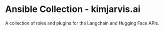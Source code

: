 # Ansible Collection - kimjarvis.ai

A collection of roles and plugins for the Langchain and Hugging Face APIs.